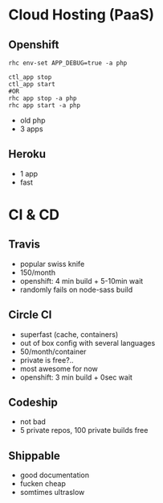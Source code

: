 # Cloud Hosting (PaaS)

## Openshift
```rhc env-set APP_DEBUG=true -a php```

```
ctl_app stop
ctl_app start
#OR
rhc app stop -a php
rhc app start -a php
```
- old php
- 3 apps

## Heroku

- 1 app
- fast

# CI & CD

## Travis
- popular swiss knife
- 150/month
- openshift: 4 min build + 5-10min wait
- randomly fails on node-sass build

## Circle CI 
- superfast (cache, containers)
- out of box config with several languages
- 50/month/container
- private is free?..
- most awesome for now
- openshift: 3 min build + 0sec wait

## Codeship
- not bad
- 5 private repos, 100 private builds free

## Shippable
 - good documentation
 - fucken cheap
 - somtimes ultraslow

